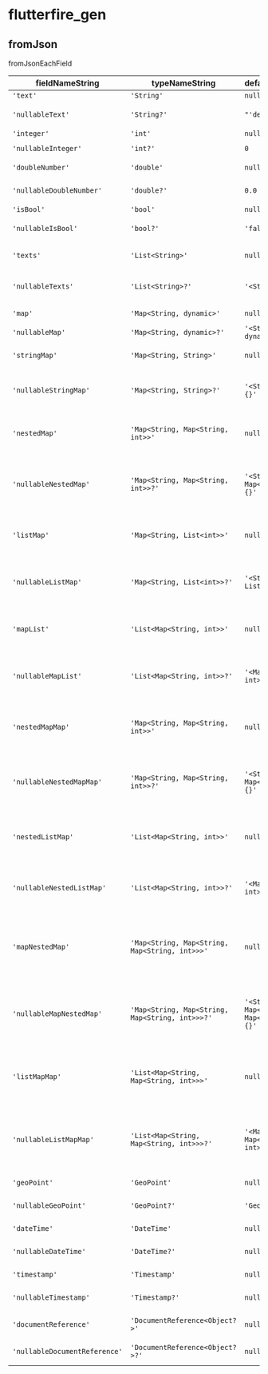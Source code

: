 # flutterfire_gen

## fromJson

fromJsonEachField

| fieldNameString               | typeNameString                                  | defaultValueString                           | expected                                                                                                                                                                                                                                      |
| ----------------------------- | ----------------------------------------------- | -------------------------------------------- | --------------------------------------------------------------------------------------------------------------------------------------------------------------------------------------------------------------------------------------------- |
| `'text'`                      | `'String'`                                      | `null`                                       | `"json['text'] as String"`                                                                                                                                                                                                                    |
| `'nullableText'`              | `'String?'`                                     | `"'defaultText'"`                            | `"nullableText: json['nullableText'] as String? ?? 'defaultText'"`                                                                                                                                                                            |
| `'integer'`                   | `'int'`                                         | `null`                                       | `"integer: json['integer'] as int"`                                                                                                                                                                                                           |
| `'nullableInteger'`           | `'int?'`                                        | `0`                                          | `"integer: json['nullableInteger'] as int? ?? 0"`                                                                                                                                                                                             |
| `'doubleNumber'`              | `'double'`                                      | `null`                                       | `"integer: json['doubleNumber'] as double"`                                                                                                                                                                                                   |
| `'nullableDoubleNumber'`      | `'double?'`                                     | `0.0`                                        | `"integer: json['nullableDoubleNumber'] as double? ?? 0.0"`                                                                                                                                                                                   |
| `'isBool'`                    | `'bool'`                                        | `null`                                       | `"isBool: json['isBool'] as bool"`                                                                                                                                                                                                            |
| `'nullableIsBool'`            | `'bool?'`                                       | `'false'`                                    | `"nullableIsBool: json['nullableIsBool'] as bool? ?? false"`                                                                                                                                                                                  |
| `'texts'`                     | `'List<String>'`                                | `null`                                       | `"texts: (json['texts'] as List<dynamic>).map((e) => e as String).toList()"`                                                                                                                                                                  |
| `'nullableTexts'`             | `'List<String>?'`                               | `'<String>[]'`                               | `"nullableTexts: (json['nullableTexts'] as List<dynamic>?)?.map((e) => e as String).toList() ?? <String>[]"`                                                                                                                                  |
| `'map'`                       | `'Map<String, dynamic>'`                        | `null`                                       | `"map: json['map'] as Map<String, dynamic>"`                                                                                                                                                                                                  |
| `'nullableMap'`               | `'Map<String, dynamic>?'`                       | `'<String, dynamic>{}'`                      | `"nullableMap: json['nullableMap'] as Map<String, dynamic>? ?? {}"`                                                                                                                                                                           |
| `'stringMap'`                 | `'Map<String, String>'`                         | `null`                                       | `"stringMap: (json['stringMap'] as Map<String, dynamic>).map((k, v) => MapEntry(k, v as String))"`                                                                                                                                            |
| `'nullableStringMap'`         | `'Map<String, String>?'`                        | `'<String, String>{}'`                       | `"nullableStringMap: (json['nullableStringMap'] as Map<String, dynamic>?)?.map((k, v) => MapEntry(k, v as String)) ?? {}"`                                                                                                                    |
| `'nestedMap'`                 | `'Map<String, Map<String, int>>'`               | `null`                                       | `"nestedMap: (json['nestedMap'] as Map<String, dynamic>).map((k, v) => MapEntry(k, (v as Map<String, dynamic>).map((k, v) => MapEntry(k, v as int))))"`                                                                                       |
| `'nullableNestedMap'`         | `'Map<String, Map<String, int>>?'`              | `'<String, Map<String, int>>{}'`             | `"nullableNestedMap: (json['nullableNestedMap'] as Map<String, dynamic>?)?.map((k, v) => MapEntry(k, (v as Map<String, dynamic>).map((k, v) => MapEntry(k, v as int)))) ?? {}"`                                                               |
| `'listMap'`                   | `'Map<String, List<int>>'`                      | `null`                                       | `"listMap: (json['listMap'] as Map<String, dynamic>).map((k, v) => MapEntry(k, (v as List<dynamic>).map((e) => e as int).toList()))"`                                                                                                         |
| `'nullableListMap'`           | `'Map<String, List<int>>?'`                     | `'<String, List<int>>{}'`                    | `"nullableListMap: (json['nullableListMap'] as Map<String, dynamic>?)?.map((k, v) => MapEntry(k, (v as List<dynamic>).map((e) => e as int).toList())) ?? {}"`                                                                                 |
| `'mapList'`                   | `'List<Map<String, int>>'`                      | `null`                                       | `"mapList: (json['mapList'] as List<dynamic>).map((e) => (e as Map<String, dynamic>).map((k, v) => MapEntry(k, v as int))).toList()"`                                                                                                         |
| `'nullableMapList'`           | `'List<Map<String, int>>?'`                     | `'<Map<String, int>>[]'`                     | `"nullableMapList: (json['nullableMapList'] as List<dynamic>?)?.map((e) => (e as Map<String, dynamic>).map((k, v) => MapEntry(k, v as int))).toList() ?? []"`                                                                                 |
| `'nestedMapMap'`              | `'Map<String, Map<String, int>>'`               | `null`                                       | `"nestedMapMap: (json['nestedMapMap'] as Map<String, dynamic>).map((k, v) => MapEntry(k, (v as Map<String, dynamic>).map((k, v) => MapEntry(k, v as int))))"`                                                                                 |
| `'nullableNestedMapMap'`      | `'Map<String, Map<String, int>>?'`              | `'<String, Map<String, int>>{}'`             | `"nullableNestedMapMap: (json['nullableNestedMapMap'] as Map<String, dynamic>?)?.map((k, v) => MapEntry(k, (v as Map<String, dynamic>).map((k, v) => MapEntry(k, v as int)))) ?? {}"`                                                         |
| `'nestedListMap'`             | `'List<Map<String, int>>'`                      | `null`                                       | `"nestedListMap: (json['nestedListMap'] as List<dynamic>).map((e) => (e as Map<String, dynamic>).map((k, v) => MapEntry(k, v as int))).toList()"`                                                                                             |
| `'nullableNestedListMap'`     | `'List<Map<String, int>>?'`                     | `'<Map<String, int>>[]'`                     | `"nullableNestedListMap: (json['nullableNestedListMap'] as List<dynamic>?)?.map((e) => (e as Map<String, dynamic>).map((k, v) => MapEntry(k, v as int))).toList() ?? []"`                                                                     |
| `'mapNestedMap'`              | `'Map<String, Map<String, Map<String, int>>>'`  | `null`                                       | `"mapNestedMap: (json['mapNestedMap'] as Map<String, dynamic>).map((k, v) => MapEntry(k, (v as Map<String, dynamic>).map((k, v) => MapEntry(k, (v as Map<String, dynamic>).map((k, v) => MapEntry(k, v as int))))))"`                         |
| `'nullableMapNestedMap'`      | `'Map<String, Map<String, Map<String, int>>>?'` | `'<String, Map<String, Map<String, int>>{}'` | `"nullableMapNestedMap: (json['nullableMapNestedMap'] as Map<String, dynamic>?)?.map((k, v) => MapEntry(k, (v as Map<String, dynamic>).map((k, v) => MapEntry(k, (v as Map<String, dynamic>).map((k, v) => MapEntry(k, v as int)))))) ?? {}"` |
| `'listMapMap'`                | `'List<Map<String, Map<String, int>>>'`         | `null`                                       | `"listMapMap: (json['listMapMap'] as List<dynamic>).map((e) => (e as Map<String, dynamic>).map((k, v) => MapEntry(k,(v as Map<String, dynamic>).map((k, v) => MapEntry(k, v as int))))).toList()"`                                            |
| `'nullableListMapMap'`        | `'List<Map<String, Map<String, int>>>?'`        | `'<Map<String, Map<String, int>>>[]'`        | `"nullableListMapMap: (json['nullableListMapMap'] as List<dynamic>?)?.map((e) => (e as Map<String, dynamic>).map((k, v) => MapEntry(k, (v as Map<String, dynamic>).map((k, v) => MapEntry(k, v as int))))).toList() ?? []"`                   |
| `'geoPoint'`                  | `'GeoPoint'`                                    | `null`                                       | `"geoPoint: json['geoPoint'] as GeoPoint"`                                                                                                                                                                                                    |
| `'nullableGeoPoint'`          | `'GeoPoint?'`                                   | `'GeoPoint(0, 0)'`                           | `"nullableGeoPoint: json['nullableGeoPoint'] as GeoPoint? ?? GeoPoint(0, 0)"`                                                                                                                                                                 |
| `'dateTime'`                  | `'DateTime'`                                    | `null`                                       | `"dateTime: (json['dateTime'] as Timestamp).toDate()"`                                                                                                                                                                                        |
| `'nullableDateTime'`          | `'DateTime?'`                                   | `null`                                       | `"nullableDateTime: (json['nullableDateTime'] as Timestamp?)?.toDate()"`                                                                                                                                                                      |
| `'timestamp'`                 | `'Timestamp'`                                   | `null`                                       | `"timestamp: json['timestamp'] as Timestamp"`                                                                                                                                                                                                 |
| `'nullableTimestamp'`         | `'Timestamp?'`                                  | `null`                                       | `"nullableTimestamp: json['nullableTimestamp'] as Timestamp?"`                                                                                                                                                                                |
| `'documentReference'`         | `'DocumentReference<Object?>'`                  | `null`                                       | `"documentReference: json['documentReference'] as DocumentReference<Object?>"`                                                                                                                                                                |
| `'nullableDocumentReference'` | `'DocumentReference<Object?>?'`                 | `null`                                       | `"nullableDocumentReference: json['nullableDocumentReference'] as DocumentReference<Object?>?"`                                                                                                                                               |

